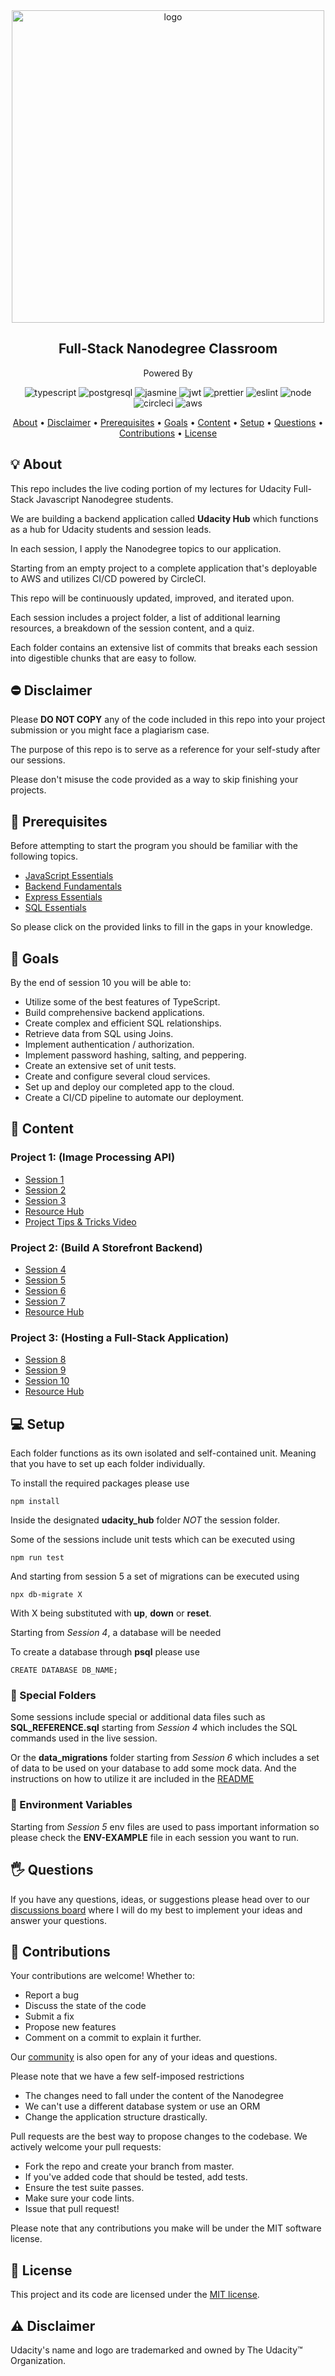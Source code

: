 <div align="center">
  <img src="/logo.png" alt="logo" width="500" />
   
  <h2>
    Full-Stack Nanodegree Classroom
  </h2>
  <p>
   Powered By
  </p>
  <p>
    <img src="https://img.shields.io/badge/TypeScript-007ACC?style=for-the-badge&logo=typescript&logoColor=white" alt="typescript" />
    <img src="https://img.shields.io/badge/PostgreSQL-316192?style=for-the-badge&logo=postgresql&logoColor=white" alt="postgresql" />
    <img src="https://img.shields.io/badge/Jasmine-8A4182?style=for-the-badge&logo=Jasmine&logoColor=white" alt="jasmine" />
    <img src="https://img.shields.io/badge/JWT-000000?style=for-the-badge&logo=JSON%20web%20tokens&logoColor=white" alt="jwt" />
    <img src="https://img.shields.io/badge/prettier-1A2C34?style=for-the-badge&logo=prettier&logoColor=F7BA3E" alt="prettier" />
    <img src="https://img.shields.io/badge/eslint-3A33D1?style=for-the-badge&logo=eslint&logoColor=white" alt="eslint" />
    <img src="https://img.shields.io/badge/Node.js-339933?style=for-the-badge&logo=nodedotjs&logoColor=white" alt="node" />
    <img src="https://img.shields.io/badge/circleci-343434?style=for-the-badge&logo=circleci&logoColor=white" alt="circleci" />
    <img src="https://img.shields.io/badge/Amazon_AWS-FF9900?style=for-the-badge&logo=amazonaws&logoColor=white" alt="aws" />
</p>
</div>
<p align="center">
  <a href="#-about">About</a> •
  <a href="#-disclaimer">Disclaimer</a> •
  <a href="#-prerequisites">Prerequisites</a> •
  <a href="#-goals">Goals</a> •
  <a href="#-content">Content</a> •
  <a href="#-setup">Setup</a> •
  <a href="#-questions">Questions</a> •
  <a href="#-contributions">Contributions</a> •
  <a href="#-license">License</a>
</p>

## 💡 About

This repo includes the live coding portion of my lectures for Udacity Full-Stack Javascript Nanodegree students.

We are building a backend application called **Udacity Hub** which functions as a hub for Udacity students and session leads.

In each session, I apply the Nanodegree topics to our application.

Starting from an empty project to a complete application that's deployable to AWS and utilizes CI/CD powered by CircleCI.

This repo will be continuously updated, improved, and iterated upon.

Each session includes a project folder, a list of additional learning resources, a breakdown of the session content, and a quiz.

Each folder contains an extensive list of commits that breaks each session into digestible chunks that are easy to follow.

## ⛔ Disclaimer

Please **DO NOT COPY** any of the code included in this repo into your project submission or you might face a plagiarism case.

The purpose of this repo is to serve as a reference for your self-study after our sessions.

Please don't misuse the code provided as a way to skip finishing your projects.

## 🧱 Prerequisites

Before attempting to start the program you should be familiar with the following topics.

- [JavaScript Essentials](https://www.youtube.com/watch?v=hdI2bqOjy3c)
- [Backend Fundamentals](https://www.youtube.com/watch?v=XBu54nfzxAQ)
- [Express Essentials](https://www.youtube.com/watch?v=L72fhGm1tfE)
- [SQL Essentials](https://www.youtube.com/watch?v=nWeW3sCmD2k)

So please click on the provided links to fill in the gaps in your knowledge.

## 🚀 Goals

By the end of session 10 you will be able to:

- Utilize some of the best features of TypeScript.
- Build comprehensive backend applications.
- Create complex and efficient SQL relationships.
- Retrieve data from SQL using Joins.
- Implement authentication / authorization.
- Implement password hashing, salting, and peppering.
- Create an extensive set of unit tests.
- Create and configure several cloud services.
- Set up and deploy our completed app to the cloud.
- Create a CI/CD pipeline to automate our deployment.

## 📖 Content

### Project 1: (Image Processing API)

- [Session 1](/Session%201)
- [Session 2](/Session%202)
- [Session 3](/Session%203)
- [Resource Hub](/Image-Processing-API-Resources.MD)
- [Project Tips & Tricks Video](https://www.youtube.com/watch?v=qCqAVsIavfQ)

### Project 2: (Build A Storefront Backend)

- [Session 4](/Session%204)
- [Session 5](/Session%205)
- [Session 6](/Session%206)
- [Session 7](/Session%207)
- [Resource Hub](/Build-A-Storefront-Backend-Resources.MD)

### Project 3: (Hosting a Full-Stack Application)

- [Session 8](/Session%208)
- [Session 9](/Session%209)
- [Session 10](/Session%2010)
- [Resource Hub](/Udagram-Deployment-Process.MD)

## 💻 Setup

Each folder functions as its own isolated and self-contained unit.
Meaning that you have to set up each folder individually.

To install the required packages please use

```
npm install
```

Inside the designated **udacity_hub** folder _NOT_ the session folder.

Some of the sessions include unit tests which can be executed using

```
npm run test
```

And starting from session 5 a set of migrations can be executed using

```
npx db-migrate X
```

With X being substituted with **up**, **down** or **reset**.

Starting from _Session 4_, a database will be needed

To create a database through **psql** please use

```
CREATE DATABASE DB_NAME;
```

### 🌟 Special Folders

Some sessions include special or additional data files such as **SQL_REFERENCE.sql** starting from _Session 4_ which includes the SQL commands used in the live session.

Or the **data_migrations** folder starting from _Session 6_ which includes a set of data to be used on your database to add some mock data. And the instructions on how to utilize it are included in the [README](/Session%206/README.md#-notes)

### 🔣 Environment Variables

Starting from _Session 5_ env files are used to pass important information so please check the **ENV-EXAMPLE** file in each session you want to run.

## 🖐 Questions

If you have any questions, ideas, or suggestions please head over to our [discussions board](https://github.com/HossamAbubakr/Udacity-Full-Stack-Classroom/discussions) where I will do my best to implement your ideas and answer your questions.

## 🎉 Contributions

Your contributions are welcome! Whether to:

- Report a bug
- Discuss the state of the code
- Submit a fix
- Propose new features
- Comment on a commit to explain it further.

Our [community](https://github.com/HossamAbubakr/Udacity-Full-Stack-Classroom/discussions) is also open for any of your ideas and questions.

Please note that we have a few self-imposed restrictions

- The changes need to fall under the content of the Nanodegree
- We can't use a different database system or use an ORM
- Change the application structure drastically.

Pull requests are the best way to propose changes to the codebase. We actively welcome your pull requests:

- Fork the repo and create your branch from master.
- If you've added code that should be tested, add tests.
- Ensure the test suite passes.
- Make sure your code lints.
- Issue that pull request!

Please note that any contributions you make will be under the MIT software license.

## 🧾 License

This project and its code are licensed under the [MIT license](http://choosealicense.com/licenses/mit/).

## ⚠️ Disclaimer

Udacity's name and logo are trademarked and owned by The Udacity™ Organization.
